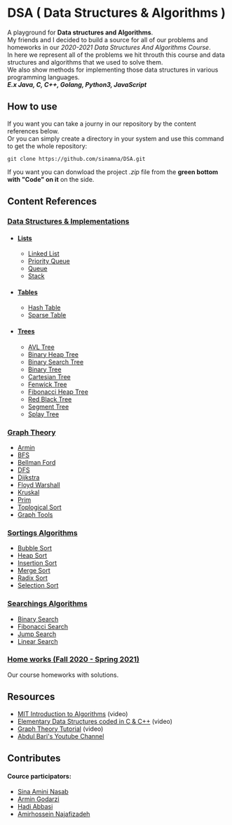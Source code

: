 # DSA ( Data Structures & Algorithms )

<p>
  A playground for <b>Data structures and Algorithms</b>.<br />
  My friends and I decided to build a source for all of our problems and homeworks in our <i>2020-2021 Data Structures And Algorithms Course</i>. <br />
  In here we represent all of the problems we hit throuth this course and data structures and algorithms that we used to solve them. <br />
  We also show methods for implementing those data structures in various programming languages.<br />
    <b><i>E.x Java, C, C++, Golang, Python3, JavaScript</i></b>
</p>

## How to use
<p>
  If you want you can take a journy in our repository by the content references below.<br />
  Or you can simply create a directory in your system and use this command to get the whole repository:<br />
  
  ```git
  git clone https://github.com/sinamna/DSA.git
  ```
  
  If you want you can donwload the project <i>.zip</i> file from the <b>green bottom with "Code" on it</b> on the side.
</p>

## Content References

### [Data Structures & Implementations](https://github.com/sinamna/DSA/tree/amirhossein/Data%20Structures)

* #### [Lists](https://github.com/sinamna/DSA/tree/amirhossein/Data%20Structures/Lists)
  * [Linked List](https://github.com/sinamna/DSA/tree/amirhossein/Data%20Structures/Lists/LinkedList)
  * [Priority Queue](https://github.com/sinamna/DSA/tree/amirhossein/Data%20Structures/Lists/PriorityQueue)
  * [Queue](https://github.com/sinamna/DSA/tree/amirhossein/Data%20Structures/Lists/Queue)
  * [Stack](https://github.com/sinamna/DSA/tree/amirhossein/Data%20Structures/Lists/Stack)

* #### [Tables](https://github.com/sinamna/DSA/tree/amirhossein/Data%20Structures/Tables)
  * [Hash Table](https://github.com/sinamna/DSA/tree/amirhossein/Data%20Structures/Tables/HashTable)
  * [Sparse Table](https://github.com/sinamna/DSA/tree/amirhossein/Data%20Structures/Tables/SparseTable/CPP)

* #### [Trees](https://github.com/sinamna/DSA/tree/amirhossein/Data%20Structures/Trees)
  * [AVL Tree](https://github.com/sinamna/DSA/tree/amirhossein/Data%20Structures/Trees/AVLTree/CPP)
  * [Binary Heap Tree](https://github.com/sinamna/DSA/tree/amirhossein/Data%20Structures/Trees/BinaryHeapTree)
  * [Binary Search Tree](https://github.com/sinamna/DSA/tree/amirhossein/Data%20Structures/Trees/BinarySearchTree)
  * [Binary Tree](https://github.com/sinamna/DSA/tree/amirhossein/Data%20Structures/Trees/BinaryTree)
  * [Cartesian Tree](https://github.com/sinamna/DSA/tree/amirhossein/Data%20Structures/Trees/CartesianTree/CPP)
  * [Fenwick Tree](https://github.com/sinamna/DSA/tree/amirhossein/Data%20Structures/Trees/FenwickTree/CPP)
  * [Fibonacci Heap Tree](https://github.com/sinamna/DSA/tree/amirhossein/Data%20Structures/Trees/FibonacciHeapTree/CPP)
  * [Red Black Tree](https://github.com/sinamna/DSA/tree/amirhossein/Data%20Structures/Trees/RedBlackTree)
  * [Segment Tree](https://github.com/sinamna/DSA/tree/amirhossein/Data%20Structures/Trees/SegmentTree/CPP)
  * [Splay Tree](https://github.com/sinamna/DSA/tree/amirhossein/Data%20Structures/Trees/SplayTree/CPP)

### [Graph Theory](https://github.com/sinamna/DSA/tree/amirhossein/Graph%20Theory)
  * [Armin](https://github.com/sinamna/DSA/tree/amirhossein/Graph%20Theory/Armin)
  * [BFS](https://github.com/sinamna/DSA/tree/amirhossein/Graph%20Theory/BFS)
  * [Bellman Ford](https://github.com/sinamna/DSA/tree/amirhossein/Graph%20Theory/BellmenFord/CPP)
  * [DFS](https://github.com/sinamna/DSA/tree/amirhossein/Graph%20Theory/DFS)
  * [Dijkstra](https://github.com/sinamna/DSA/tree/amirhossein/Graph%20Theory/Dijkstra/CPP)
  * [Floyd Warshall](https://github.com/sinamna/DSA/tree/amirhossein/Graph%20Theory/FloydWarshall)
  * [Kruskal](https://github.com/sinamna/DSA/tree/amirhossein/Graph%20Theory/Kruskal/CPP)
  * [Prim](https://github.com/sinamna/DSA/tree/amirhossein/Graph%20Theory/Prim/CPP)
  * [Toplogical Sort](https://github.com/sinamna/DSA/tree/amirhossein/Graph%20Theory/ToolsForBuildingGraph/Python)
  * [Graph Tools](https://github.com/sinamna/DSA/tree/amirhossein/Graph%20Theory/ToplogicalSort/CPP)

### [Sortings Algorithms](https://github.com/sinamna/DSA/tree/amirhossein/Sortings%20Algorithms)
  * [Bubble Sort](https://github.com/sinamna/DSA/tree/amirhossein/Sortings%20Algorithms/BubbleSort)
  * [Heap Sort](https://github.com/sinamna/DSA/tree/amirhossein/Sortings%20Algorithms/HeapSort/Go)
  * [Insertion Sort](https://github.com/sinamna/DSA/tree/amirhossein/Sortings%20Algorithms/InsertionSort)
  * [Merge Sort](https://github.com/sinamna/DSA/tree/amirhossein/Sortings%20Algorithms/MergeSort)
  * [Radix Sort](https://github.com/sinamna/DSA/tree/amirhossein/Sortings%20Algorithms/RadixSort/CPP)
  * [Selection Sort](https://github.com/sinamna/DSA/tree/amirhossein/Sortings%20Algorithms/SelectionSort)

### [Searchings Algorithms](https://github.com/sinamna/DSA/tree/amirhossein/Searchings%20Algorithms)
  * [Binary Search](https://github.com/sinamna/DSA/tree/amirhossein/Searchings%20Algorithms/BinarySearch)
  * [Fibonacci Search](https://github.com/sinamna/DSA/tree/amirhossein/Searchings%20Algorithms/FibonacciSearch/C)
  * [Jump Search](https://github.com/sinamna/DSA/tree/amirhossein/Searchings%20Algorithms/JumpSearch)
  * [Linear Search](https://github.com/sinamna/DSA/tree/amirhossein/Searchings%20Algorithms/LinearSearch)

### [Home works (Fall 2020 - Spring 2021)](https://github.com/sinamna/DSA/tree/amirhossein/Homeworks%20(Fall%2099))
  <p> Our course homeworks with solutions. </p>

## Resources 
* [MIT Introduction to Algorithms](https://www.youtube.com/playlist?list=PLUl4u3cNGP61Oq3tWYp6V_F-5jb5L2iHb) (video)
* [Elementary Data Structures coded in C & C++](https://www.youtube.com/watch?v=92S4zgXN17o&list=PL2_aWCzGMAwI3W_JlcBbtYTwiQSsOTa6P) (video)
* [Graph Theory Tutorial](https://www.youtube.com/watch?v=09_LlHjoEiY&list=WL&index=14&t=20369s) (video)
* [Abdul Bari's Youtube Channel](UCZCFT11CWBi3MHNlGf019nw)

## Contributes
  <h4>Cource participators:</h4>
  <ul>
    <li><a href="https://github.com/sinamna">Sina Amini Nasab</a></li>
    <li><a href="https://github.com/Armingodiz">Armin Godarzi</a></li>
    <li><a href="https://github.com/hawwwdi">Hadi Abbasi</a></li>
    <li><a href="https://github.com/amirhnajafiz">Amirhossein Najafizadeh</a></li>
  </ul>

